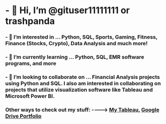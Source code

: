 # - 👋 Hi, I’m @gituser11111111 or trashpanda
### - 👀 I’m interested in ... Python, SQL, Sports, Gaming, Fitness, Finance (Stocks, Crypto), Data Analysis and much more! 
### - 🌱 I’m currently learning ... Python, SQL, EMR software programs, and more
### - 💞️ I’m looking to collaborate on ... Financial Analysis projects using Python and SQL. I also am interested in collaborating on projects that utilize visualization software like Tableau and Microsoft Power BI.

### Other ways to check out my stuff: ----> [My Tableau](https://public.tableau.com/app/profile/wade.bouley), [Google Drive Portfolio](https://drive.google.com/drive/folders/1x906_XXpvn9X-ylMtsYszZ09GYpERhpm?usp=sharing)


<!---
gituser11111111/gituser11111111 is a ✨ special ✨ repository because its `README.md` (this file) appears on your GitHub profile.
You can click the Preview link to take a look at your changes.
--->
